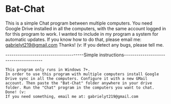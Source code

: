 # Bat-Chat
This is a simple Chat program between multiple computers. You need Google Drive installed in all the computers, with the same account logged in for this program to work.
I wanted to include in my program a system for automatic updates. If you know how to do that, please email me: gabrielyt219@gmail.com Thanks! (v:
If you detect any bugs, please tell me.


--------------------------------------Simple instructions--------------------------------------

	This program only runs in Windows 7+.
	In order to use this program with multiple computers install Google Drive sync in all the computers. Configure it with a new GMail account. Then paste the "Bat-Chat" folder anywhere in your drive folder. Run the "Chat" program in the computers you want to chat. Done! (v:
	If you need something, email me at: gabrielyt219@gmail.com
